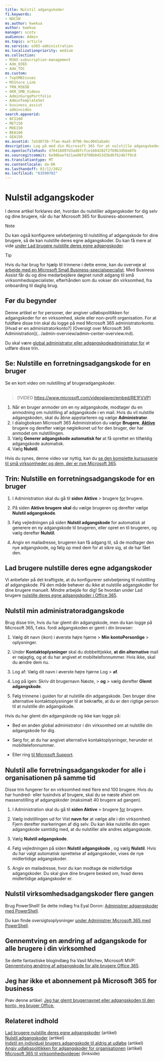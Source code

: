 ```yaml
---
title: Nulstil adgangskoder
f1.keywords:
- NOCSH
ms.author: kwekua
author: kwekua
manager: scotv
audience: Admin
ms.topic: article
ms.service: o365-administration
ms.localizationpriority: medium
ms.collection:
- M365-subscription-management
- Adm_O365
- Adm_TOC
ms.custom:
- TopSMBIssues
- MSStore_Link
- TRN_M365B
- OKR_SMB_Videos
- AdminSurgePortfolio
- AdminTemplateSet
- business_assist
- adminvideo
search.appverid:
- BCS160
- MET150
- MOE150
- BEA160
- GEA150
ms.assetid: 7a5d073b-7fae-4aa5-8f96-9ecd041aba9c
description: Log på med din Microsoft 365 for at nulstille adgangskoder for brugere i Microsoft 365 for Business-abonnement.
ms.openlocfilehash: 476418d97d3ad0fcfce1684282f2f69b3d56e8fb
ms.sourcegitcommit: 6e90baef421ae06fd790b0453d3bdbf624b7f9c0
ms.translationtype: MT
ms.contentlocale: da-DK
ms.lasthandoff: 02/12/2022
ms.locfileid: "63599702"
---
```

# <a name="reset-passwords"></a>Nulstil adgangskoder

I denne artikel forklares det, hvordan du nulstiller adgangskoder for dig selv og dine brugere, når du har Microsoft 365 for Business-abonnement.

> [!NOTE]
> Du kan også konfigurere selvbetjening til nulstilling af adgangskode for dine brugere, så de kan nulstille deres egne adgangskoder. Du kan få mere at vide [under Lad brugere nulstille deres egne adgangskoder](let-users-reset-passwords.md).

> [!TIP]
> Hvis du har brug for hjælp til trinnene i dette emne, kan du overveje at [arbejde med en Microsoft Small Business-specialspecialist](https://go.microsoft.com/fwlink/?linkid=2186871). Med Business Assist får du og dine medarbejdere døgnet rundt adgang til små virksomhedsspecialister, efterhånden som du vokser din virksomhed, fra onboarding til daglig brug.

## <a name="before-you-begin"></a>Før du begynder

Denne artikel er for personer, der angiver udløbspolitikken for adgangskoder for en virksomhed, skole eller non-profit organisation. For at fuldføre disse trin skal du logge på med Microsoft 365 administratorkonto. [Hvad er en administratorkonto?] (Oversigt over Microsoft 365 Administration](.. /admin-overview/admin-center-overview.md).

Du skal være [global administrator eller adgangskodeadministrator for](about-admin-roles.md) at udføre disse trin.

## <a name="watch-reset-a-business-password-for-a-user"></a>Se: Nulstille en forretningsadgangskode for en bruger

Se en kort video om nulstilling af brugeradgangskoder.<br><br>

> [!VIDEO https://www.microsoft.com/videoplayer/embed/RE1FVVP]

1. Når en bruger anmoder om en ny adgangskode, modtager du en anmodning om nulstilling af adgangskode i en mail. Hvis du vil nulstille adgangskoden, skal du åbne appstarteren og vælge **Administrator**.
1. I dialogboksen Microsoft 365 Administration du vælge **Brugere**, <a href="https://go.microsoft.com/fwlink/p/?linkid=834822" target="_blank">**Aktive**</a> brugere og derefter vælge nøgleikonet ud for den bruger, der har anmodet om nulstillingen.
1. Vælg **Generer adgangskode automatisk for** at få oprettet en tilfældig adgangskode automatisk.
1. Vælg **Nulstil**.

Hvis du synes, denne video var nyttig, kan du [se den komplette kursusserie til små virksomheder og dem, der er nye Microsoft 365](../../business-video/index.yml).
  
## <a name="steps-reset-a-business-password-for-a-user"></a>Trin: Nulstille en forretningsadgangskode for en bruger

1. I Administration skal du gå til **siden Aktive** \> brugere <a href="https://go.microsoft.com/fwlink/p/?linkid=834822" target="_blank">for</a> brugere.

2. På siden **Aktive brugere skal** du vælge brugeren og derefter vælge **Nulstil adgangskode**.

3. Følg vejledningen på siden **Nulstil adgangskode** for automatisk at generere en ny adgangskode til brugeren, eller opret en til brugeren, og vælg derefter **Nulstil**.  

4. Angiv en mailadresse, brugeren kan få adgang til, så de modtager den nye adgangskode, og følg op med dem for at sikre sig, at de har fået den.

## <a name="let-users-reset-their-own-passwords"></a>Lad brugere nulstille deres egne adgangskoder

Vi anbefaler på det kraftigste, at du konfigurerer selvbetjening til nulstilling af adgangskode. På den måde behøver du ikke at nulstille adgangskoder for dine brugere manuelt. Mindre arbejde for dig! Se hvordan under Lad brugere [nulstille deres egne adgangskoder i Office 365](let-users-reset-passwords.md).

## <a name="reset-my-admin-password"></a>Nulstil min administratoradgangskode

Brug disse trin, hvis du har glemt din adgangskode, men du kan logge på Microsoft 365, f.eks. fordi adgangskoden er gemt i din browser:

1. Vælg dit navn (ikon) i øverste højre hjørne > **Min** **kontoPersonlige** >  oplysninger.

2. Under **Kontaktoplysninger** skal du dobbelttjekke, **at din alternative** mail er nøjagtig, og at du har angivet et mobiltelefonnummer. Hvis ikke, skal du ændre dem nu.

3. Log af: Vælg dit navn i øverste højre hjørne Log \> **af**.

4. Log på igen: Skriv dit brugernavn Næste, \> **og** \> vælg derefter **Glemt adgangskode**.

5. Følg trinnene i guiden for at nulstille din adgangskode. Den bruger dine alternative kontaktoplysninger til at bekræfte, at du er den rigtige person til at nulstille din adgangskode.

Hvis du har glemt din adgangskode og ikke kan logge på:

- Bed en anden global administrator i din virksomhed om at nulstille din adgangskode for dig.

- Sørg for, at du har angivet alternative kontaktoplysninger, herunder et mobiltelefonnummer.

- Eller ring [til Microsoft Support](../../business-video/get-help-support.md).

## <a name="reset-all-business-passwords-for-everyone-in-your-organization-at-the-same-time"></a>Nulstil alle forretningsadgangskoder for alle i organisationen på samme tid
<a name="bkmk_forgot"> </a>

Disse trin fungerer for en virksomhed med flere end 100 brugere. Hvis du har hundred- eller tusindvis af brugere, skal du se næste afsnit om massenstilling af adgangskoder (maksimalt 40 brugere ad gangen).
  
1. I Administration skal du gå til **siden Aktive** \> brugere <a href="https://go.microsoft.com/fwlink/p/?linkid=834822" target="_blank">for</a> brugere.

2. Vælg indstillingen ud for Vist **navn for** at vælge alle i din virksomhed. Fjern derefter markeringen af dig selv. Du kan ikke nulstille din egen adgangskode samtidig med, at du nulstiller alle andres adgangskode.

3. Vælg **Nulstil adgangskode**.

4. Følg vejledningen på siden **Nulstil adgangskode** , og vælg **Nulstil**.  Hvis du har valgt automatisk oprettelse af adgangskoder, vises de nye midlertidige adgangskoder.

5. Angiv en mailadresse, hvor du kan modtage de midlertidige adgangskoder. Du skal give dine brugere besked om, hvad deres midlertidige adgangskoder er.
  
## <a name="reset-business-passwords-in-bulk"></a>Nulstil virksomhedsadgangskoder flere gangen
<a name="bkmk_forgot"> </a>

Brug PowerShell! Se dette indlæg fra Eyal Doron: [Administrer adgangskoder med PowerShell](https://go.microsoft.com/fwlink/?linkid=853696).
  
<!-- Here's a related article: [Set the passwords for multiple user accounts](/office365/enterprise/powershell/manage-office-365-with-office-365-powershell). -->
  
Du kan finde oversigtsoplysninger [under Administrer Microsoft 365 med PowerShell](../../enterprise/manage-microsoft-365-with-microsoft-365-powershell.md).
  
## <a name="force-a-password-change-for-all-users-in-your-business"></a>Gennemtving en ændring af adgangskode for alle brugere i din virksomhed

Se dette fantastiske blogindlæg fra Vasil Michev, Microsoft MVP: [Gennemtving ændring af adgangskode for alle brugere Office 365](https://go.microsoft.com/fwlink/?linkid=853693).
  
## <a name="i-dont-have-a-microsoft-365-for-business-subscription"></a>Jeg har ikke et abonnement på Microsoft 365 for business

Prøv denne artikel: [Jeg har glemt brugernavnet eller adgangskoden til den konto, jeg bruger Office.](https://support.microsoft.com/office/eba0b4a2-c0ae-472c-99f6-bc63ee2425a8?wt.mc_id=SCL_reset-passwords_AdmHlp)
  
## <a name="related-content"></a>Relateret indhold
  
[Lad brugere nulstille deres egne adgangskoder](../add-users/let-users-reset-passwords.md) (artikel)\
[Nulstil adgangskoder](../add-users/reset-passwords.md) (artikel)\
[Indstil en individuel brugers adgangskode til aldrig at udløbe](set-password-to-never-expire.md) (artikel)\
[Angiv udløbspolitikken for adgangskoder for organisationen](../manage/set-password-expiration-policy.md) (artikel)\
[Microsoft 365 til virksomhedsvideoer](../../business-video/index.yml) (linkside)
